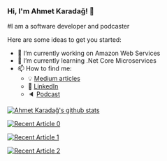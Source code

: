 ### Hi, I'm Ahmet Karadağ! 👋
#I am a software developer and podcaster



Here are some ideas to get you started:

- 🔭 I’m currently working on Amazon Web Services
- 🌱 I’m currently learning .Net Core Microservices
- 📫 How to find me: 
  - :bulb: [Medium articles](https://ahmetkaradag.medium.com/)
  - :office: [LinkedIn](https://www.linkedin.com/in/ahmetkaradag/)
  - :speaker: [Podcast](https://open.spotify.com/show/6PV7aw2JcTWGlOjLPYPjn0)

[![Ahmet Karadağ's github stats](https://github-readme-stats.vercel.app/api?username=ahmetikrdg&count_private=true&show_icons=true&theme=radical&hide_rank=false)](https://github.com/ahmetikrdg/github-readme-stats)
<br>

<a target="_blank" href="https://github-readme-medium-recent-article.vercel.app/medium/@ahmetkaradag/0"><img src="https://github-readme-medium-recent-article.vercel.app/medium/@ahmetkaradag/0" alt="Recent Article 0"> 


 <a target="_blank" href="https://github-readme-medium-recent-article.vercel.app/medium/@ahmetkaradag/1"><img src="https://github-readme-medium-recent-article.vercel.app/medium/@ahmetkaradag/1" alt="Recent Article 1"> 

   <a target="_blank" href="https://github-readme-medium-recent-article.vercel.app/medium/@ahmetkaradag/2"><img src="https://github-readme-medium-recent-article.vercel.app/medium/@ahmetkaradag/2" alt="Recent Article 2"> 


